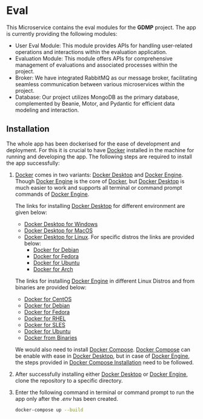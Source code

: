 # Eval

This Microservice contains the eval modules for the **GDMP** project. The app is currently providing the following modules:
- User Eval Module: This module provides APIs for handling user-related operations and interactions within the evaluation application.
- Evaluation Module: This module offers APIs for comprehensive management of evaluations and associated processes within the project.
- Broker: We have integrated RabbitMQ as our message broker, facilitating seamless communication between various microservices within the project.
- Database: Our project utilizes MongoDB as the primary database, complemented by Beanie, Motor, and Pydantic for efficient data modeling and interaction.

## Installation
The whole app has been dockerised for the ease of development and deployment. For this it is crucial to have [Docker](https://www.docker.com) installed in the machine for running and developing the app. The following steps are required to install the app successfully:

1. [Docker](https://www.docker.com) comes in two variants: [Docker Desktop](https://docs.docker.com/desktop/) and [Docker Engine](https://docs.docker.com/engine/). Though [Docker Engine](https://docs.docker.com/engine/) is the core of [Docker](https://www.docker.com), but [Docker Desktop](https://docs.docker.com/desktop/) is much easier to work and supports all terminal or command prompt commands of [Docker Engine](https://docs.docker.com/engine/).

	The links for installing [Docker Desktop](https://docs.docker.com/desktop/) for different environment are given below:
	- [Docker Desktop for Windows](https://docs.docker.com/desktop/install/windows-install/)
	- [Docker Desktop for MacOS](https://docs.docker.com/desktop/install/mac-install/)
	- [Docker Desktop for Linux](https://docs.docker.com/desktop/install/linux-install/). For specific distros the links are provided below:
		- [Docker for Debian](https://docs.docker.com/desktop/install/debian/)
		- [Docker for Fedora](https://docs.docker.com/desktop/install/fedora/)
		- [Docker for Ubuntu](https://docs.docker.com/desktop/install/ubuntu/)
		- [Docker for Arch](https://docs.docker.com/desktop/install/archlinux/)

	The links for installing [Docker Engine](https://docs.docker.com/engine/) in different Linux Distros and from binaries are provided below:
	- [Docker for CentOS](https://docs.docker.com/engine/install/centos/)
	- [Docker for Debian](https://docs.docker.com/engine/install/debian/)
	- [Docker for Fedora](https://docs.docker.com/engine/install/fedora/)
	- [Docker for RHEL](https://docs.docker.com/engine/install/rhel/)
	- [Docker for SLES](https://docs.docker.com/engine/install/sles/)
	- [Docker for Ubuntu](https://docs.docker.com/engine/install/ubuntu/)
	- [Docker from Binaries](https://docs.docker.com/engine/install/binaries/)
	
	We would also need to install [Docker Compose](https://docs.docker.com/compose/). [Docker Compose](https://docs.docker.com/compose/) can be enable with ease in [Docker Desktop](https://docs.docker.com/desktop/), but in case of [Docker Engine](https://docs.docker.com/engine/), the steps provided in [Docker Compose Installation](https://docs.docker.com/compose/install/) need to be followed.

2. After successfully installing either [Docker Desktop](https://docs.docker.com/desktop/) or [Docker Engine](https://docs.docker.com/engine/), clone the repository to a specific directory.

3. Enter the following command in terminal or command prompt to run the app only after the *.env* has been created.
	```sh
	docker-compose up --build
	```
